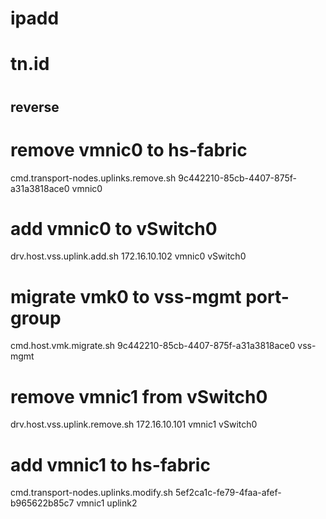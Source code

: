 # ipadd
# tn.id
# 

## reverse
# remove vmnic0 to hs-fabric
cmd.transport-nodes.uplinks.remove.sh 9c442210-85cb-4407-875f-a31a3818ace0 vmnic0

# add vmnic0 to vSwitch0
drv.host.vss.uplink.add.sh 172.16.10.102 vmnic0 vSwitch0

# migrate vmk0 to vss-mgmt port-group
cmd.host.vmk.migrate.sh 9c442210-85cb-4407-875f-a31a3818ace0 vss-mgmt

# remove vmnic1 from vSwitch0
drv.host.vss.uplink.remove.sh 172.16.10.101 vmnic1 vSwitch0

# add vmnic1 to hs-fabric
cmd.transport-nodes.uplinks.modify.sh 5ef2ca1c-fe79-4faa-afef-b965622b85c7 vmnic1 uplink2
